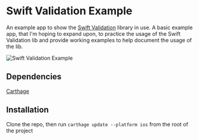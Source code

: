 # Swift Validation Example
An example app to show the [Swift Validation](https://github.com/joncottonskyuk/SwiftValidation) library in use.  A basic example app, that I'm hoping to expand upon, to practice the usage of the Swift Validation lib and provide working examples to help document the usage of the lib.

![Swift Validation Example](https://github.com/joncottonskyuk/SwiftValidationExample/blob/master/example.gif "Swift Validation Example")

## Dependencies
[Carthage](https://github.com/Carthage/Carthage)

## Installation
Clone the repo, then run `carthage update --platform ios` from the root of the project
